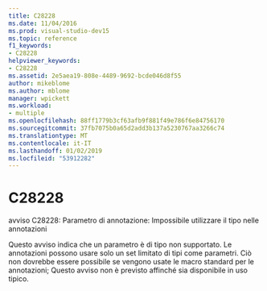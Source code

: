 ```yaml
---
title: C28228
ms.date: 11/04/2016
ms.prod: visual-studio-dev15
ms.topic: reference
f1_keywords:
- C28228
helpviewer_keywords:
- C28228
ms.assetid: 2e5aea19-808e-4489-9692-bcde046d8f55
author: mikeblome
ms.author: mblome
manager: wpickett
ms.workload:
- multiple
ms.openlocfilehash: 88ff1779b3cf63afb9f881f49e786f6e84756170
ms.sourcegitcommit: 37fb7075b0a65d2add3b137a5230767aa3266c74
ms.translationtype: MT
ms.contentlocale: it-IT
ms.lasthandoff: 01/02/2019
ms.locfileid: "53912282"
---
```

# <a name="c28228"></a>C28228
avviso C28228: Parametro di annotazione: Impossibile utilizzare il tipo nelle annotazioni

 Questo avviso indica che un parametro è di tipo non supportato. Le annotazioni possono usare solo un set limitato di tipi come parametri. Ciò non dovrebbe essere possibile se vengono usate le macro standard per le annotazioni; Questo avviso non è previsto affinché sia disponibile in uso tipico.